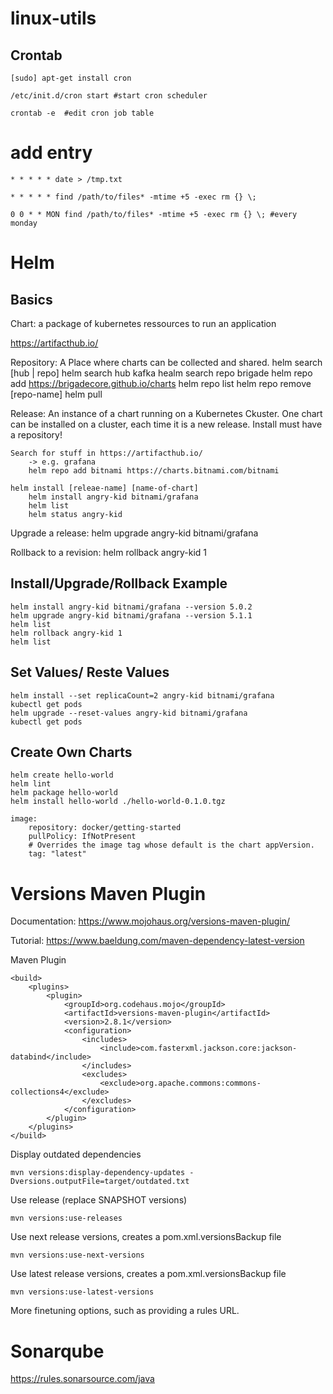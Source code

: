 # linux-utils

## Crontab

`[sudo] apt-get install cron`

`/etc/init.d/cron start #start cron scheduler`

`crontab -e  #edit cron job table`

# add entry
`* * * * * date > /tmp.txt`

`* * * * * find /path/to/files* -mtime +5 -exec rm {} \;`

`0 0 * * MON find /path/to/files* -mtime +5 -exec rm {} \; #every monday`


# Helm

## Basics

Chart: a package of kubernetes ressources to run an application

https://artifacthub.io/

Repository: A Place where charts can be collected and shared.
	helm search [hub | repo]
		helm search hub kafka
		healm search repo brigade
	helm repo add https://brigadecore.github.io/charts
		helm repo list
		helm repo remove [repo-name]
	helm pull

Release: An instance of a chart running on a Kubernetes Ckuster. One chart can be installed on a cluster, each time it is a new release.
	Install must have a repository!

	Search for stuff in https://artifacthub.io/
		-> e.g. grafana
		helm repo add bitnami https://charts.bitnami.com/bitnami

	helm install [releae-name] [name-of-chart]
		helm install angry-kid bitnami/grafana
		helm list
		helm status angry-kid
		
Upgrade a release:
	helm upgrade angry-kid bitnami/grafana

Rollback to a revision:
	helm rollback angry-kid 1
	

## Install/Upgrade/Rollback Example

	helm install angry-kid bitnami/grafana --version 5.0.2
	helm upgrade angry-kid bitnami/grafana --version 5.1.1
	helm list
	helm rollback angry-kid 1
	helm list

## Set Values/ Reste Values

	helm install --set replicaCount=2 angry-kid bitnami/grafana
	kubectl get pods
	helm upgrade --reset-values angry-kid bitnami/grafana
	kubectl get pods
	
## Create Own Charts

	helm create hello-world
	helm lint
	helm package hello-world
	helm install hello-world ./hello-world-0.1.0.tgz
	
	image:
		repository: docker/getting-started
		pullPolicy: IfNotPresent
		# Overrides the image tag whose default is the chart appVersion.
		tag: "latest"

# Versions Maven Plugin

Documentation: https://www.mojohaus.org/versions-maven-plugin/

Tutorial: https://www.baeldung.com/maven-dependency-latest-version

Maven Plugin

```
<build>
	<plugins>
		<plugin>
			<groupId>org.codehaus.mojo</groupId>
			<artifactId>versions-maven-plugin</artifactId>
			<version>2.8.1</version>
			<configuration>
				<includes>
					<include>com.fasterxml.jackson.core:jackson-databind</include>
				</includes>
				<excludes>
                    <exclude>org.apache.commons:commons-collections4</exclude>
                </excludes>
			</configuration>
		</plugin>
	</plugins>
</build>
```

Display outdated dependencies

`mvn versions:display-dependency-updates -Dversions.outputFile=target/outdated.txt`

Use release (replace SNAPSHOT versions)

`mvn versions:use-releases`

Use next release versions, creates a pom.xml.versionsBackup file

`mvn versions:use-next-versions`

Use latest release versions, creates a pom.xml.versionsBackup file

`mvn versions:use-latest-versions`


More finetuning options, such as providing a rules URL.


# Sonarqube

https://rules.sonarsource.com/java